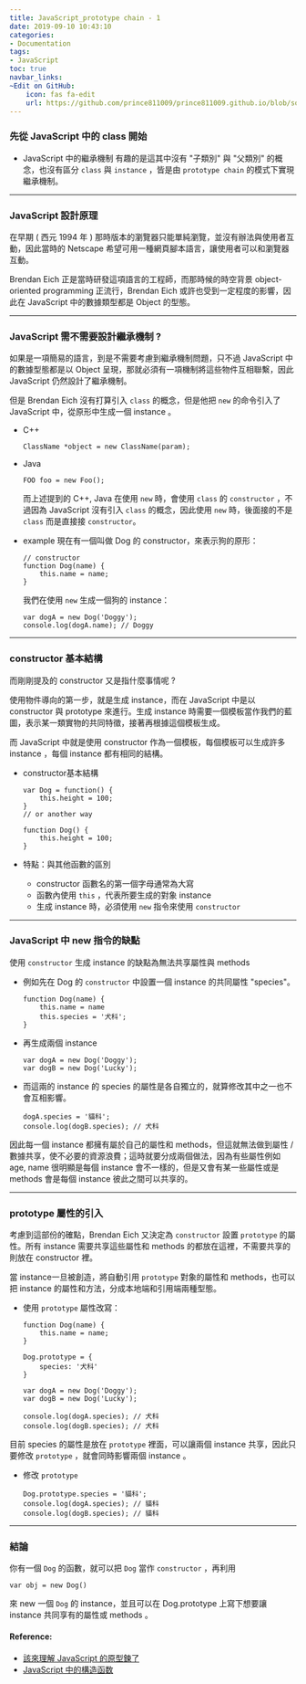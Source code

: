 ```yaml
---
title: JavaScript_prototype chain - 1
date: 2019-09-10 10:43:10
categories:
- Documentation
tags:
- JavaScript
toc: true
navbar_links:
~Edit on GitHub:
    icon: fas fa-edit
    url: https://github.com/prince811009/prince811009.github.io/blob/source/blog/source/_posts/prototype_1.md
---
```


### 先從 JavaScript 中的 class 開始
- JavaScript 中的繼承機制
    有趣的是這其中沒有 "子類別" 與 "父類別" 的概念，也沒有區分 `class` 與 `instance` ，皆是由 `prototype chain` 的模式下實現繼承機制。

<!-- more -->
---
### JavaScript 設計原理
在早期 ( 西元 1994 年 ) 那時版本的瀏覽器只能單純瀏覽，並沒有辦法與使用者互動，因此當時的 Netscape 希望可用一種網頁腳本語言，讓使用者可以和瀏覽器互動。

Brendan Eich 正是當時研發這項語言的工程師，而那時候的時空背景 object-oriented programming 正流行，Brendan Eich 或許也受到一定程度的影響，因此在 JavaScript 中的數據類型都是 Object 的型態。

---
### JavaScript 需不需要設計繼承機制 ?
如果是一項簡易的語言，到是不需要考慮到繼承機制問題，只不過 JavaScript 中的數據型態都是以 Object 呈現，那就必須有一項機制將這些物件互相聯繫，因此 JavaScript 仍然設計了繼承機制。

但是 Brendan Eich 沒有打算引入 `class` 的概念，但是他把 `new` 的命令引入了 JavaScript 中，從原形中生成一個 instance 。
- C++ 

    ```
    ClassName *object = new ClassName(param);
    ```

- Java

    ```
    FOO foo = new Foo();
    ```

    而上述提到的 C++, Java 在使用 `new` 時，會使用 `class` 的 `constructor` ，不過因為 JavaScript 沒有引入 `class` 的概念，因此使用 `new` 時，後面接的不是 `class` 而是直接接 `constructor`。

- example
    現在有一個叫做 Dog 的 constructor，來表示狗的原形：

    ```
    // constructor 
    function Dog(name) {
        this.name = name;
    }
    ```

    我們在使用 `new` 生成一個狗的 instance：

    ```
    var dogA = new Dog('Doggy');
    console.log(dogA.name); // Doggy
    ```

---
### constructor 基本結構
而剛剛提及的 constructor 又是指什麼事情呢 ? 

使用物件導向的第一步，就是生成 instance，而在 JavaScript 中是以 constructor 與 prototype 來進行。生成 instance 時需要一個模板當作我們的藍圖，表示某一類實物的共同特徵，接著再根據這個模板生成。

而 JavaScript 中就是使用 constructor 作為一個模板，每個模板可以生成許多 instance ，每個 instance 都有相同的結構。

- constructor基本結構

    ```
    var Dog = function() {
        this.height = 100;
    }
    // or another way

    function Dog() {
        this.height = 100;
    }
    ```

- 特點：與其他函數的區別
   *  constructor 函數名的第一個字母通常為大寫
   *  函數內使用 `this` ，代表所要生成的對象 instance
   *  生成 instance 時，必須使用 `new` 指令來使用 `constructor`
---
### JavaScript 中 new 指令的缺點
使用 `constructor` 生成 instance 的缺點為無法共享屬性與 methods

- 例如先在 Dog 的 `constructor` 中設置一個 instance 的共同屬性 "species"。

    ```
    function Dog(name) {
        this.name = name
        this.species = '犬科';
    }
    ```

- 再生成兩個 instance

    ```
    var dogA = new Dog('Doggy');
    var dogB = new Dog('Lucky');
    ```

- 而這兩的 instance 的 species 的屬性是各自獨立的，就算修改其中之一也不會互相影響。

    ```
    dogA.species = '貓科';
    console.log(dogB.species); // 犬科
    ```

因此每一個 instance 都擁有屬於自己的屬性和 methods，但這就無法做到屬性 / 數據共享，使不必要的資源浪費；這時就要分成兩個做法，因為有些屬性例如 age, name 很明顯是每個 instance 會不一樣的，但是又會有某一些屬性或是 methods 會是每個 instance 彼此之間可以共享的。

---
### prototype 屬性的引入
考慮到這部份的確點，Brendan Eich 又決定為 `constructor` 設置 `prototype` 的屬性。所有 instance 需要共享這些屬性和 methods 的都放在這裡，不需要共享的則放在 constructor 裡。

當 instance一旦被創造，將自動引用 `prototype` 對象的屬性和 methods，也可以把 instance 的屬性和方法，分成本地端和引用端兩種型態。

- 使用 `prototype` 屬性改寫：

    ```
    function Dog(name) {
        this.name = name;
    }

    Dog.prototype = {
        species: '犬科'
    }

    var dogA = new Dog('Doggy');
    var dogB = new Dog('Lucky');

    console.log(dogA.species); // 犬科
    console.log(dogB.species); // 犬科
    ```

目前 species 的屬性是放在  `prototype` 裡面，可以讓兩個 instance 共享，因此只要修改  `prototype` ，就會同時影響兩個 instance 。

- 修改  `prototype`
    ```
    Dog.prototype.species = '貓科';
    console.log(dogA.species); // 貓科
    console.log(dogB.species); // 貓科
    ```

---
### 結論
你有一個 `Dog` 的函數，就可以把 `Dog` 當作 `constructor` ，再利用

```
var obj = new Dog()
```

來 new 一個 `Dog` 的 instance，並且可以在 Dog.prototype 上寫下想要讓 instance 共同享有的屬性或 methods 。

#### Reference: 
- [該來理解 JavaScript 的原型鍊了](https://github.com/aszx87410/blog/issues/18)
- [JavaScript 中的構造函数](https://juejin.im/entry/584a1c98ac502e006c5d63b8)